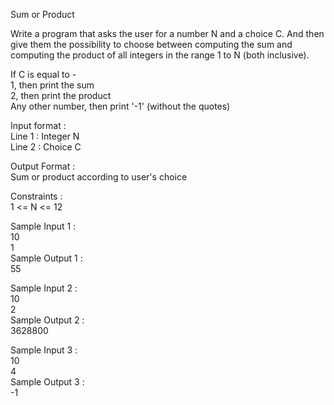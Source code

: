 Sum or Product



Write a program that asks the user for a number N and a choice C. And then give them the possibility to choose between computing the sum and computing the product of all integers in the range 1 to N (both inclusive).            

If C is equal to -         
 1, then print the sum          
 2, then print the product           
 Any other number, then print '-1' (without the quotes)          
 
Input format :       
Line 1 : Integer N        
Line 2 : Choice C       

Output Format :       
 Sum or product according to user's choice    
 
Constraints :        
1 <= N <= 12       

Sample Input 1 :       
10       
1       
Sample Output 1 :        
55         

Sample Input 2 :      
10       
2         
Sample Output 2 :       
3628800        

Sample Input 3 :       
10         
4      
Sample Output 3 :     
-1       

